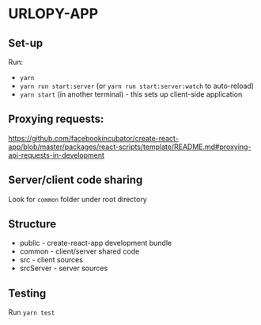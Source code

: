 # URLOPY-APP

## Set-up

Run:

* `yarn`
* `yarn run start:server` (or `yarn run start:server:watch` to auto-reload)
* `yarn start` (in another terminal) - this sets up client-side application

## Proxying requests:

https://github.com/facebookincubator/create-react-app/blob/master/packages/react-scripts/template/README.md#proxying-api-requests-in-development

## Server/client code sharing

Look for `common` folder under root directory

## Structure

* public - create-react-app development bundle
* common - client/server shared code
* src - client sources
* srcServer - server sources

## Testing

Run `yarn test`